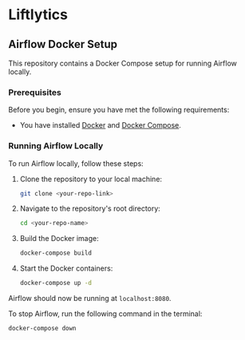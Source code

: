 # Liftlytics

<!-- TODO: Add general info about the project-->

## Airflow Docker Setup

This repository contains a Docker Compose setup for running Airflow locally.

### Prerequisites

Before you begin, ensure you have met the following requirements:

* You have installed [Docker](https://www.docker.com/get-started) and [Docker Compose](https://docs.docker.com/compose/install/).

### Running Airflow Locally

To run Airflow locally, follow these steps:

1. Clone the repository to your local machine:

    ```bash
    git clone <your-repo-link>
    ```

2. Navigate to the repository's root directory:

    ```bash
    cd <your-repo-name>
    ```

3. Build the Docker image:

    ```bash
    docker-compose build
    ```

4. Start the Docker containers:

    ```bash
    docker-compose up -d
    ```

Airflow should now be running at `localhost:8080`.

To stop Airflow, run the following command in the terminal:

```bash
docker-compose down
```